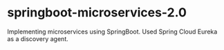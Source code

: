 ﻿# springboot-microservices-2.0

Implementing microservices using SpringBoot.
Used Spring Cloud Eureka as a discovery agent.
